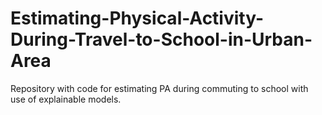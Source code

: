 # Estimating-Physical-Activity-During-Travel-to-School-in-Urban-Area
Repository with code for estimating PA during commuting to school with use of explainable models.
